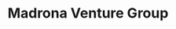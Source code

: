 ---
layout: firm_page
title: "Madrona Venture Group"
id: "madrona.com"
permalink: "/madronaventuregroupmadrona.com/"
website: "https://www.madrona.com"
offices: "Seattle (United States), Palo Alto (United States)"
investment_stages: "Seed, Series A, Series B, Series C"
portfolio_companies: ""
portfolio_link: "https://www.madrona.com/companies/"
investment_markets: "AI & Intelligent Apps, AI-Enabled Biotech, Consumer & Marketplace, Data & Infrastructure, Deep Tech, Developer Platforms & Tools, Enterprise Apps, Security, Low-Code/No-Code platforms"
founded_year: "1995"
description: "Madrona Venture Group is a full-stack venture capital firm that partners with technology entrepreneurs from day one, providing capital, strategy, and expertise to build lasting and significant companies. They actively invest across various stages, from seed to acceleration, with a focus on transformative technologies."
linkedin: "https://www.linkedin.com/company/madrona-venture-group"
twitter: "https://twitter.com/madronaventures"
instagram: "https://www.instagram.com/Madronaventures/"
team_page: "https://www.madrona.com/team/"
investor_type: "Venture Capital"
crunchbase: "https://www.crunchbase.com/organization/madrona-venture-group"
pitchbook: "https://pitchbook.com/profiles/investor/11229-85"

# SEO Optimization
meta_title: "Madrona Venture Group - VC Firm - projectstartups.com"
meta_description: "Madrona Venture Group, Madrona Venture Group is a full-stack venture capital firm that partners with technology entrepreneurs from day one, providing capital, strategy, and ..."
meta_keywords: "Madrona Venture Group, AI & Intelligent Apps, AI-Enabled Biotech, Consumer & Marketplace, Data & Infrastructure, Deep Tech, Developer Platforms & Tools, Enterprise Apps, Security, Low-Code/No-Code platforms, VC firm, venture capital, startup investor, projectstartups.com"
canonical_url: "https://vc.projectstartups.com/madronaventuregroupmadrona.com/"
---